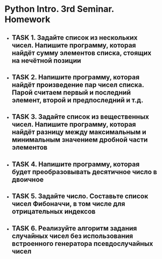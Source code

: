 # Python Intro. 3rd Seminar. Homework
- ## TASK 1. Задайте список из нескольких чисел. Напишите программу, которая найдёт сумму элементов списка, стоящих на нечётной позиции
- ## TASK 2. Напишите программу, которая найдёт произведение пар чисел списка. Парой считаем первый и последний элемент, второй и предпоследний и т.д.
- ## TASK 3. Задайте список из вещественных чисел. Напишите программу, которая найдёт разницу между максимальным и минимальным значением дробной части элементов
- ## TASK 4. Напишите программу, которая будет преобразовывать десятичное число в двоичное
- ## TASK 5. Задайте число. Составьте список чисел Фибоначчи, в том числе для отрицательных индексов
- ## TASK 6. Реализуйте алгоритм задания случайных чисел без использования встроенного генератора псевдослучайных чисел
